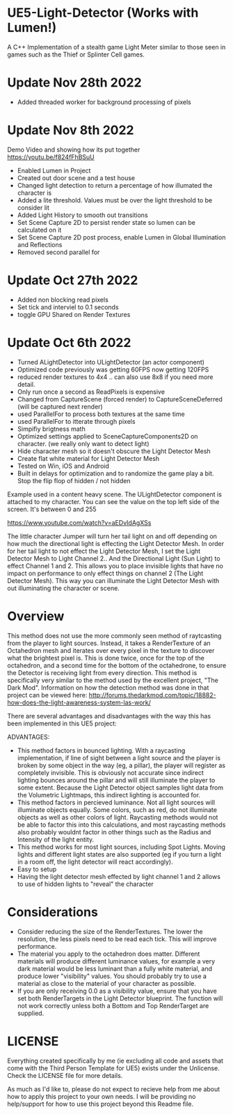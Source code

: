 # UE5-Light-Detector (Works with Lumen!)
A C++ Implementation of a stealth game Light Meter similar to those seen in games such as the Thief or Splinter Cell games. 
# Update Nov 28th 2022
* Added threaded worker for background processing of pixels

# Update Nov 8th 2022
Demo Video and showing how its put together  
https://youtu.be/f824fFhBSuU  

* Enabled Lumen in Project
* Created out door scene and a test house
* Changed light detection to return a percentage of how illumated the character is
* Added a lite threshold. Values must be over the light threshold to be consider lit
* Added Light History to smooth out transitions
* Set Scene Capture 2D to persist render state so lumen can be calculated on it
* Set Scene Capture 2D post process, enable Lumen in Global Illumination and Reflections
* Removed second parallel for

# Update Oct 27th 2022
* Added non blocking read pixels
* Set tick and interviel to 0.1 seconds
* toggle GPU Shared on Render Textures


# Update Oct 6th 2022
* Turned ALightDetector into ULightDetector (an actor component)
* Optimized code previously was getting 60FPS now getting 120FPS
* reduced render textures to 4x4 .. can also use 8x8 if you need more detail.
* Only run once a second as ReadPixels is expensive
* Changed from CaptureScene (forced render) to CaptureSceneDeferred (will be captured next render)
* used ParallelFor to process both textures at the same time
* used ParallelFor to itterate through pixels
* Simpifiy brigtness math
* Optimized settings applied to SceneCaptureComponents2D on character. (we really only want to detect light)
* Hide character mesh so it doesn't obscure the Light Detector Mesh
* Create flat white material for Light Detector Mesh
* Tested on Win, iOS and Android
* Built in delays for optimization and to randomize the game play a bit. Stop the flip flop of hidden / not hidden

Example used in a content heavy scene. The ULightDetector component is attached to my character. You can see the value on the top left side of the screen. It's between 0 and 255  

https://www.youtube.com/watch?v=aEDvIdAgXSs  

The little character Jumper will turn her tail light on and off depending on how much the directional light is effecting the Light Detector Mesh. In order for her tail light to not effect the Light Detector Mesh, I set the Light Detector Mesh to Light Channel 2.. And the Directional Light (Sun Light) to effect Channel 1 and 2. This allows you to place invisible lights that have no impact on performance to only effect things on channel 2 (The Light Detector Mesh). This way you can illuminate the Light Detector Mesh with out illuminating the character or scene.


# Overview
This method does not use the more commonly seen method of raytcasting from the player to light sources. Instead, it takes a RenderTexture of an Octahedron mesh and iterates over every pixel in the texture to discover what the brightest pixel is.  This is done twice, once for the top of the octahedron, and a second time for the bottom of the octahedrone, to ensure the Detector is receiving light from every direction. This method is specifically very similar to the method used by the excellent project, "The Dark Mod". Information on how the detection method was done in that project can be viewed here:
http://forums.thedarkmod.com/topic/18882-how-does-the-light-awareness-system-las-work/


There are several advantages and disadvantages with the way this has been implemented in this UE5 project: 

ADVANTAGES:
* This method factors in bounced lighting. With a raycasting implementation, if line of sight between a light source and the player is broken by some object in the way (eg, a pillar), the player will register as completely invisible. This is obviously not accurate since indirect lighting bounces around the pillar and will still illuminate the player to some extent. Because the Light Detector object samples light data from the Volumetric Lightmaps, this indirect lighting is accounted for. 
* This method factors in percieved luminance. Not all light sources will illuminate objects equally. Some colors, such as red, do not illuminate objects as well as other colors of light. Raycasting methods would not be able to factor this into this calculations, and most raycasting methods also probably wouldnt factor in other things such as the Radius and Intensity of the light entity. 
* This method works for most light sources, including Spot Lights. Moving lights and different light states are also supported (eg if you turn a light in a room off, the light detector will react accordingly).
* Easy to setup
* Having the light detector mesh effected by light channel 1 and 2 allows to use of hidden lights to "reveal" the character

# Considerations

* Consider reducing the size of the RenderTextures. The lower the resolution, the less pixels need to be read each tick. This will improve performance. 
* The material you apply to the octahedron does matter. Different materials will produce different luminance values, for example a very dark material would be less luminant than a fully white material, and produce lower "visibility" values. You should probably try to use a material as close to the material of your character as possible.
* If you are only receiving 0.0 as a visibility value, ensure that you have set both RenderTargets in the Light Detector blueprint. The function will not work correctly unless both a Bottom and Top RenderTarget are supplied.



# LICENSE

Everything created specifically by me (ie excluding all code and assets that come with the Third Person Template for UE5) exists under the Unlicense. Check the LICENSE file for more details.


As much as I'd like to, please do not expect to recieve help from me about how to apply this project to your own needs. I will be providing no help/support for how to use this project beyond this Readme file. 

